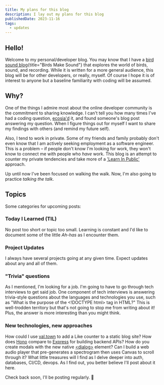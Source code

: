 ```yaml
---
title: My plans for this blog
description: I lay out my plans for this blog
publishedDate: 2023-11-16
tags:
  - updates
---
```

## Hello!

Welcome to my personal/developer blog. You may know that I have a [bird sound blog](https://birdsmakesound.com/){title="Birds Make Sound"} that explores the world of birds, sound, and recording. While it is written for a more general audience, this blog will be for other developers, or really, myself. Of course I hope it is of interest to anyone but a baseline familiarity with coding will be assumed.

## Why?

One of the things I admire most about the online developer community is the commitment to sharing knowledge. I can't tell you how many times I've had a coding question, [ecosia'd](https://www.ecosia.org) it, and found someone's blog post answering my question. When I figure things out for myself I want to share my findings with others (and remind my future self).

Also, I tend to work in private. Some of my friends and family probably don't even know that I am actively seeking employment as a software engineer. This is a problem – if people don't know I'm looking for work, they won't know to connect me with people who *have* work. This blog is an attempt to counter my private tendencies and take more of a ['Learn In Public'](https://www.swyx.io/learn-in-public) approach.

Up until now I've been focused on walking the walk. Now, I'm also going to practice *talking the talk*.

## Topics

Some categories for upcoming posts:

### Today I Learned (TIL)

No post too short or topic too small. Learning is constant and I'd like to document some of the little *Ah-has* as I encounter them.

### Project Updates

I always have several projects going at any given time. Expect updates about any and all of them.

### "Trivia" questions

As I mentioned, I'm looking for a job. I'm going to have to go through tech interviews to get said job. One component of tech interviews is answering trivia-style questions about the languages and technologies you use, such as "What is the purpose of the &lt;!DOCTYPE html&gt; tag in HTML?" This is well-trodden territory but that's not going to stop me from writing about it! Plus, the answer is more interesting than you might think.

### New technologies, new approaches

How could I use [val.town](https://www.val.town/) to add a Like counter to a static blog site? How does [Hono](https://hono.dev/) compare to [Express](https://expressjs.com/) for building backend APIs? How do you create modals with the new native [&lt;dialog&gt;](https://developer.mozilla.org/en-US/docs/Web/HTML/Element/dialog) element? Can I build a web audio player that pre-generates a spectrogram then uses Canvas to scroll through it? What little treasures will I find as I delve deeper into auth, databases, CI/CD, devops. As I find out, you better believe I'll post about it here.

Check back soon, I'll be posting regularly. 👋
